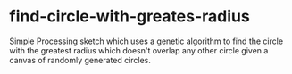# find-circle-with-greates-radius
Simple Processing sketch which uses a genetic algorithm to find the circle with the greatest radius which doesn't overlap any other circle given a canvas of randomly generated circles.
